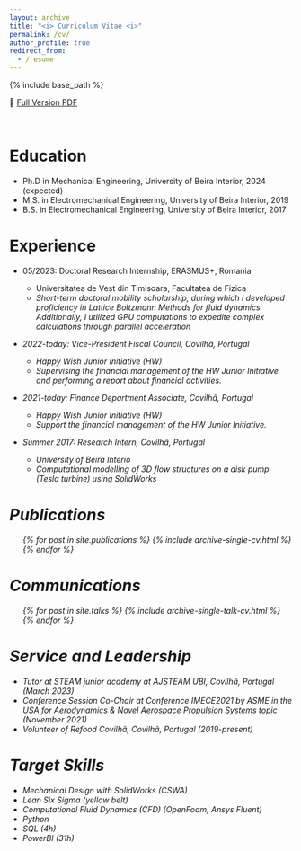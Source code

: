 ```yaml
---
layout: archive
title: "<i> Curriculum Vitae <i>"
permalink: /cv/
author_profile: true
redirect_from:
  - /resume
---
```


{% include base_path %}

🌱 <a href='/files/cv-SCandido.pdf'>Full Version PDF</a>

<br>

Education
======
* Ph.D in Mechanical Engineering, University of Beira Interior, 2024 (expected)
* M.S. in Electromechanical Engineering, University of Beira Interior, 2019
* B.S. in Electromechanical Engineering, University of Beira Interior, 2017

Experience
======
* 05/2023: Doctoral Research Internship, ERASMUS+, Romania
  * Universitatea de Vest din Timisoara, Facultatea de Fizica
  * <i>Short-term doctoral mobility scholarship, during which I developed proficiency in Lattice Boltzmann Methods for fluid dynamics. 
    Additionally, I utilized GPU computations to expedite complex calculations through parallel acceleration<i>

* 2022-today: Vice-President Fiscal Council, Covilhã, Portugal
  * Happy Wish Junior Initiative (HW)
  * <i>Supervising the financial management of the HW Junior Initiative and performing a report
about financial activities.<i>

* 2021-today: Finance Department Associate, Covilhã, Portugal
  * Happy Wish Junior Initiative (HW)
  * <i>Support the financial management of the HW Junior Initiative.<i>

* Summer 2017: Research Intern, Covilhã, Portugal
  * University of Beira Interio
  * <i>Computational modelling of 3D flow structures on a disk pump (Tesla turbine) using SolidWorks <i>

Publications
======
  <ul>{% for post in site.publications %}
    {% include archive-single-cv.html %}
  {% endfor %}</ul>
  
Communications
======
  <ul>{% for post in site.talks %}
    {% include archive-single-talk-cv.html %}
  {% endfor %}</ul>
  
  
Service and Leadership
======
* Tutor at STEAM junior academy at AJSTEAM UBI, Covilhã, Portugal (March 2023)
* Conference Session Co-Chair at Conference IMECE2021 by ASME in the USA for Aerodynamics & Novel Aerospace Propulsion Systems topic (November 2021)
* Volunteer of Refood Covilhã, Covilhã, Portugal (2019-present)

Target Skills
======
* Mechanical Design with SolidWorks (CSWA)
* Lean Six Sigma (yellow belt)
* Computational Fluid Dynamics (CFD) (OpenFoam, Ansys Fluent)
* Python
* SQL (4h)
* PowerBI (31h)